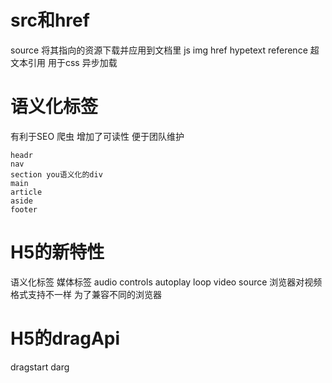 # src和href
source 将其指向的资源下载并应用到文档里 js img
href hypetext reference 超文本引用 用于css 异步加载 
# 语义化标签

有利于SEO 爬虫 增加了可读性 便于团队维护

    headr 
    nav
    section you语义化的div
    main
    article
    aside
    footer
# H5的新特性

语义化标签
媒体标签
    audio
    controls
    autoplay
    loop
    video
    source 浏览器对视频格式支持不一样 为了兼容不同的浏览器

# H5的dragApi

dragstart
darg
